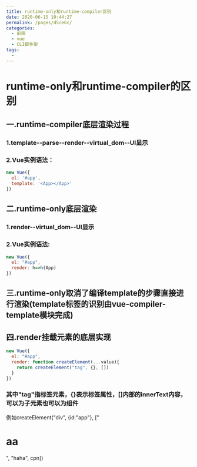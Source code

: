 ```yaml
---
title: runtime-only和runtime-compiler区别
date: 2020-06-15 10:44:27
permalink: /pages/d5ce6c/
categories:
  - 前端
  - vue
  - CLI脚手架
tags:
  - 
---
```

# runtime-only和runtime-compiler的区别

## 一.runtime-compiler底层渲染过程

### 1.template--parse--render--virtual_dom--UI显示

### 2.Vue实例语法：

```javascript
new Vue({
  el: '#app',
  template: '<App></App>'
})
```

## 二.runtime-only底层渲染

### 1.render--virtual_dom--UI显示

### 2.Vue实例语法:

```javascript
new Vue({
  el: "#app",
  render: h=>h(App)
})
```

## 三.runtime-only取消了编译template的步骤直接进行渲染(template标签的识别由vue-compiler-template模块完成)

## 四.render挂载元素的底层实现

```javascript
new Vue({
  el: "#app",
  render: function createElement(...value){
    return createElement("tag", {}, [])
  }
})
```

### 其中"tag"指标签元素，{}表示标签属性，[]内部的innerText内容，可以为子元素也可以为组件

例如createElement("div", {id:"app"}, ["<h1>aa</h1>", "haha", cpn])